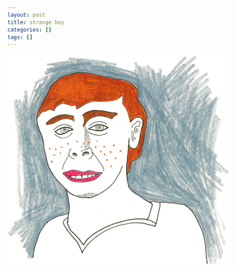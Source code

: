 ```yaml
---
layout: post
title: strange boy
categories: []
tags: []
---
```


[![alt](/assets/img/blog/2004/strange-boy-1000w.jpg)](/assets/img/blog/2004/strange-boy-1000w.jpg)

